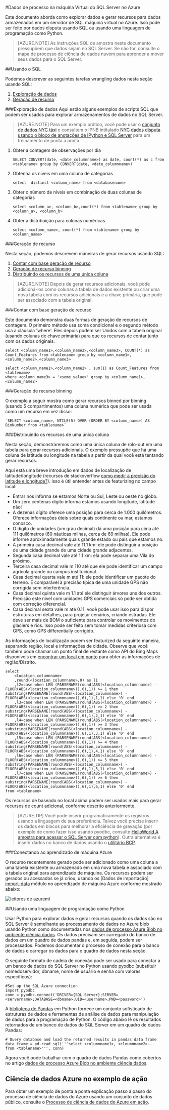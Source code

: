 <properties 
    pageTitle="Processar dados do SQL Azure | Microsoft Azure" 
    description="Processo de dados do SQL Azure" 
    services="machine-learning" 
    documentationCenter="" 
    authors="garyericson" 
    manager="jhubbard" 
    editor="" />

<tags 
    ms.service="machine-learning" 
    ms.workload="data-services" 
    ms.tgt_pltfrm="na" 
    ms.devlang="na" 
    ms.topic="article" 
    ms.date="09/16/2016" 
    ms.author="fashah;garye;bradsev" /> 

#<a name="heading"></a>Dados de processo na máquina Virtual do SQL Server no Azure

Este documento aborda como explorar dados e gerar recursos para dados armazenados em um servidor de SQL máquina virtual no Azure. Isso pode ser feito por dados disputa usando SQL ou usando uma linguagem de programação como Python.


> [AZURE.NOTE] As instruções SQL de amostra neste documento pressupõem que dados sejam no SQL Server. Se não for, consulte o mapa de processo de ciência de dados nuvem para aprender a mover seus dados para o SQL Server.

##<a name="SQL"></a>Usando o SQL

Podemos descrever as seguintes tarefas wrangling dados nesta seção usando SQL:

1. [Exploração de dados](#sql-dataexploration)
2. [Geração de recurso](#sql-featuregen)

###<a name="sql-dataexploration"></a>Exploração de dados
Aqui estão alguns exemplos de scripts SQL que podem ser usados para explorar armazenamentos de dados no SQL Server.


> [AZURE.NOTE] Para um exemplo prático, você pode usar o [conjunto de dados NYC táxi](http://www.andresmh.com/nyctaxitrips/) e consultem o IPNB intitulado [NYC dados disputa usando o bloco de anotações de IPython e SQL Server](https://github.com/Azure/Azure-MachineLearning-DataScience/blob/master/Misc/DataScienceProcess/iPythonNotebooks/machine-Learning-data-science-process-sql-walkthrough.ipynb) para um treinamento de ponta a ponta.

1. Obter a contagem de observações por dia

    `SELECT CONVERT(date, <date_columnname>) as date, count(*) as c from <tablename> group by CONVERT(date, <date_columnname>)` 

2. Obtenha os níveis em uma coluna de categorias

    `select  distinct <column_name> from <databasename>`

3. Obter o número de níveis em combinação de duas colunas de categorias 

    `select <column_a>, <column_b>,count(*) from <tablename> group by <column_a>, <column_b>`

4. Obter a distribuição para colunas numéricas

    `select <column_name>, count(*) from <tablename> group by <column_name>`


###<a name="sql-featuregen"></a>Geração de recurso

Nesta seção, podemos descrevem maneiras de gerar recursos usando SQL:  

1. [Contar com base geração de recurso](#sql-countfeature)
2. [Geração de recurso binning](#sql-binningfeature)
3. [Distribuindo os recursos de uma única coluna](#sql-featurerollout)


> [AZURE.NOTE] Depois de gerar recursos adicionais, você pode adicioná-los como colunas à tabela de dados existente ou criar uma nova tabela com os recursos adicionais e a chave primária, que pode ser associado com a tabela original. 

###<a name="sql-countfeature"></a>Contar com base geração de recurso

Este documento demonstra duas formas de geração de recursos de contagem. O primeiro método usa soma condicional e o segundo método usa a cláusula 'where'. Eles depois podem ser Unidos com a tabela original (usando colunas de chave primária) para que os recursos de contar junto com os dados originais.

    select <column_name1>,<column_name2>,<column_name3>, COUNT(*) as Count_Features from <tablename> group by <column_name1>,<column_name2>,<column_name3> 

    select <column_name1>,<column_name2> , sum(1) as Count_Features from <tablename> 
    where <column_name3> = '<some_value>' group by <column_name1>,<column_name2> 

###<a name="sql-binningfeature"></a>Geração de recurso binning

O exemplo a seguir mostra como gerar recursos binned por binning (usando 5 compartimentos) uma coluna numérica que pode ser usada como um recurso em vez disso:

    `SELECT <column_name>, NTILE(5) OVER (ORDER BY <column_name>) AS BinNumber from <tablename>`


###<a name="sql-featurerollout"></a>Distribuindo os recursos de uma única coluna

Nesta seção, demonstraremos como uma única coluna de rolo-out em uma tabela para gerar recursos adicionais. O exemplo pressupõe que há uma coluna de latitude ou longitude na tabela a partir da qual você está tentando gerar recursos.

Aqui está uma breve introdução em dados de localização de latitude/longitude (recursos de stackoverflow [como medir a precisão do latitude e longitude?](http://gis.stackexchange.com/questions/8650/how-to-measure-the-accuracy-of-latitude-and-longitude)). Isso é útil entender antes de featurizing no campo local:

- Entrar nos informa se estamos Norte ou Sul, Leste ou oeste no globo.
- Um zero centenas dígito informa estamos usando longitude, latitude não!
- A dezenas dígito oferece uma posição para cerca de 1.000 quilômetros. Oferece informações úteis sobre quais continente ou mar, estamos conosco.
- O dígito de unidades (um grau decimal) dá uma posição para cima até 111 quilômetros (60 náuticas milhas, cerca de 69 milhas). Ele pode informe aproximadamente quais grande estado ou país que estamos no.
- A primeira casa decimal vale até 11.1 km: ele pode distinguir a posição de uma cidade grande de uma cidade grande adjacentes.
- Segunda casa decimal vale até 1.1 km: ela pode separar uma Vila do próximo.
- Terceira casa decimal vale m 110 até que ele pode identificar um campo agrícola grande ou campus institucional.
- Casa decimal quarta vale m até 11: ele pode identificar um pacote do terreno. É comparável à precisão típica de uma unidade GPS não corrigida sem interferência.
- Casa decimal quinta vale m 1.1 até ele distinguir árvores uns dos outros. Precisão este nível com unidades GPS comerciais só pode ser obtida com correção diferencial.
- Casa decimal sexta vale m até 0.11: você pode usar isso para dispor estruturas em detalhes, para projetar cenários, criando estradas. Ele deve ser mais de BOM o suficiente para controlar os movimentos do glaciers e rios. Isso pode ser feito sem tomar medidas criteriosa com GPS, como GPS differentially corrigido.

As informações de localização podem ser featurized da seguinte maneira, separando região, local e informações de cidade. Observe que você também pode chamar um ponto final de restante como API do Bing Maps disponíveis em [encontrar um local em ponto](https://msdn.microsoft.com/library/ff701710.aspx) para obter as informações de região/Distrito.

    select 
        <location_columnname>
        ,round(<location_columnname>,0) as l1       
        ,l2=case when LEN (PARSENAME(round(ABS(<location_columnname>) - FLOOR(ABS(<location_columnname>)),6),1)) >= 1 then substring(PARSENAME(round(ABS(<location_columnname>) - FLOOR(ABS(<location_columnname>)),6),1),1,1) else '0' end     
        ,l3=case when LEN (PARSENAME(round(ABS(<location_columnname>) - FLOOR(ABS(<location_columnname>)),6),1)) >= 2 then substring(PARSENAME(round(ABS(<location_columnname>) - FLOOR(ABS(<location_columnname>)),6),1),2,1) else '0' end     
        ,l4=case when LEN (PARSENAME(round(ABS(<location_columnname>) - FLOOR(ABS(<location_columnname>)),6),1)) >= 3 then substring(PARSENAME(round(ABS(<location_columnname>) - FLOOR(ABS(<location_columnname>)),6),1),3,1) else '0' end     
        ,l5=case when LEN (PARSENAME(round(ABS(<location_columnname>) - FLOOR(ABS(<location_columnname>)),6),1)) >= 4 then substring(PARSENAME(round(ABS(<location_columnname>) - FLOOR(ABS(<location_columnname>)),6),1),4,1) else '0' end     
        ,l6=case when LEN (PARSENAME(round(ABS(<location_columnname>) - FLOOR(ABS(<location_columnname>)),6),1)) >= 5 then substring(PARSENAME(round(ABS(<location_columnname>) - FLOOR(ABS(<location_columnname>)),6),1),5,1) else '0' end     
        ,l7=case when LEN (PARSENAME(round(ABS(<location_columnname>) - FLOOR(ABS(<location_columnname>)),6),1)) >= 6 then substring(PARSENAME(round(ABS(<location_columnname>) - FLOOR(ABS(<location_columnname>)),6),1),6,1) else '0' end     
    from <tablename>

Os recursos de baseado no local acima podem ser usados mais para gerar recursos de count adicional, conforme descrito anteriormente. 


> [AZURE.TIP] Você pode inserir programaticamente os registros usando a linguagem de sua preferência. Talvez você precise inserir os dados em blocos para melhorar a eficiência de gravação (por exemplo de como fazer isso usando pyodbc, consulte [HelloWorld A amostra para acessar o SQL Server com python](https://code.google.com/p/pypyodbc/wiki/A_HelloWorld_sample_to_access_mssql_with_python)). Outra alternativa é inserir dados no banco de dados usando o [utilitário BCP](https://msdn.microsoft.com/library/ms162802.aspx).

###<a name="sql-aml"></a>Conectando ao aprendizado de máquina Azure

O recurso recentemente gerado pode ser adicionado como uma coluna a uma tabela existente ou armazenado em uma nova tabela e associado com a tabela original para aprendizado de máquina. Os recursos podem ser gerados ou acessados se já criou, usando os [Dados de importação] [ import-data] módulo no aprendizado de máquina Azure conforme mostrado abaixo:

![leitores de azureml][1] 

##<a name="python"></a>Usando uma linguagem de programação como Python

Usar Python para explorar dados e gerar recursos quando os dados são no SQL Server é semelhante ao processamento de dados no Azure blob usando Python como documentadas nos [dados de processo Azure Blob no ambiente ciência dados](machine-learning-data-science-process-data-blob.md). Os dados precisam ser carregado do banco de dados em um quadro de dados pandas e, em seguida, podem ser processados. Podemos documentar o processo de conexão para o banco de dados e carregar os dados para o quadro de dados nesta seção.

O seguinte formato de cadeia de conexão pode ser usado para conectar a um banco de dados do SQL Server no Python usando pyodbc (substituir nomedoservidor, dbname, nome de usuário e senha com valores específicos):

    #Set up the SQL Azure connection
    import pyodbc   
    conn = pyodbc.connect('DRIVER={SQL Server};SERVER=<servername>;DATABASE=<dbname>;UID=<username>;PWD=<password>')

A [biblioteca de Pandas](http://pandas.pydata.org/) em Python fornece um conjunto sofisticado de estruturas de dados e ferramentas de análise de dados para manipulação de dados para a programação de Python. O código abaixo lê os resultados retornados de um banco de dados do SQL Server em um quadro de dados Pandas:

    # Query database and load the returned results in pandas data frame
    data_frame = pd.read_sql('''select <columnname1>, <cloumnname2>... from <tablename>''', conn)

Agora você pode trabalhar com o quadro de dados Pandas como cobertos no artigo [dados de processo Azure Blob no ambiente ciência dados](machine-learning-data-science-process-data-blob.md).

## <a name="azure-data-science-in-action-example"></a>Ciência de dados Azure no exemplo de ação

Para obter um exemplo de ponta a ponta explicação passo a passo do processo de ciência de dados do Azure usando um conjunto de dados público, consulte o [Processo de ciência de dados do Azure em ação](machine-learning-data-science-process-sql-walkthrough.md).

[1]: ./media/machine-learning-data-science-process-sql-server-virtual-machine/reader_db_featurizedinput.png


<!-- Module References -->
[import-data]: https://msdn.microsoft.com/library/azure/4e1b0fe6-aded-4b3f-a36f-39b8862b9004/
 
